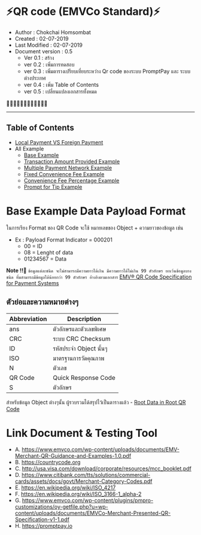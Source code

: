 # ⚡️QR code (EMVCo Standard)⚡️

* Author : Chokchai Homsombat
* Created : 02-07-2019
* Last Modified : 02-07-2019
* Document version : 0.5 
  *   Ver 0.1 : สร้าง
  *   ver 0.2 : เพิ่มการทดสอบ
  *   ver 0.3 : เพิ่มตารางเปรียบเที่ยบระหว่าง Qr code ของระบบ PromptPay และ ระบบต่างประเทศ
  *   ver 0.4 : เพิ่ม Table of Contents
  *   ver 0.5 : เปลี่ยนแปลงเอกสารทั้งหมด

💯💯💯💯💯💯💯💯💯💯💯💯

---

## Table of Contents
 - [Local Payment VS Foreign Payment](https://github.com/chokchai9900/QR_Wiki/blob/master/LocalVsForeign.md)
- All Example
  - [Base Example](https://github.com/chokchai9900/QR_Wiki/blob/master/Example/Base%20Example%20.md)
  - [Transaction Amount Provided Example](https://github.com/chokchai9900/QR_Wiki/blob/master/Example/Transaction%20Amount%20Provided%20Example%20.md)
  - [Multiple Payment Network Example](https://github.com/chokchai9900/QR_Wiki/blob/master/Example/Multiple%20Payment%20Network%20Example.md)
  - [Fixed Convenience Fee Example](https://github.com/chokchai9900/QR_Wiki/blob/master/Example/Fixed%20Convenience%20Fee%20Example%20.md)
  - [Convenience Fee Percentage Example](https://github.com/chokchai9900/QR_Wiki/blob/master/Example/Convenience%20Fee%20Percentage%20Example%20.md)
  - [Prompt for Tip Example](https://github.com/chokchai9900/QR_Wiki/blob/master/Example/Prompt%20for%20Tip%20Example%20.md)


# Base Example Data Payload Format

ในการเรียง Format ของ QR Code จะใช้ หมายเลขของ Object + ความยาวของข้อมูล เช่น
* Ex : Payload Format Indicator = 000201
    * 00 = ID 
    * 08 = Lenght of data
    * 01234567 = Data

**Note !!🚧** `ข้อมูลแต่ละชนิด จะไม่สามารถมีความยาวได้เกิน มีความยาวได้ไม่เกิน 99 ตัวอักษร ยกเว้นข้อมูลบางชนิด ที่มสามารถมีข้อมูลได้น้อยกว่า 99 ตัวอักษร อ้างอิงตามเอกสาร` [EMV® QR Code Specification for Payment Systems](https://www.emvco.com/wp-content/plugins/pmpro-customizations/oy-getfile.php?u=wp-content/uploads/documents/EMVCo-Merchant-Presented-QR-Specification-v1-1.pdf)

## ตัวย่อและความหมายต่างๆ

| Abbreviation | Description |
|--------------|-------------|
| ans | ตัวอักษรและตัวเลขพิเศษ |
| CRC | ระบบ CRC Checksum |
| ID | รหัสประจำ Object นั้นๆ |
| ISO | มาตรฐานการวัดคุณภาพ |
| N | ตัวเลข |
| QR Code | Quick Response Code |
| S | ตัวอักษร |

สำหรับข้อมูล Object ต่างๆนั้น ผู้รวบรวมได้สรุปไว้เป็นตารางแล้ว - [Root Data in Root QR Code](https://github.com/chokchai9900/QR_Wiki/blob/master/Root%20Data.md)

# Link Document & Testing Tool

* A. https://www.emvco.com/wp-content/uploads/documents/EMV-Merchant-QR-Guidance-and-Examples-1.0.pdf
* B. https://countrycode.org
* C. http://usa.visa.com/download/corporate/resources/mcc_booklet.pdf
* D. https://www.citibank.com/tts/solutions/commercial-cards/assets/docs/govt/Merchant-Category-Codes.pdf
* E. https://en.wikipedia.org/wiki/ISO_4217
* F. https://en.wikipedia.org/wiki/ISO_3166-1_alpha-2
* G. https://www.emvco.com/wp-content/plugins/pmpro-customizations/oy-getfile.php?u=wp-content/uploads/documents/EMVCo-Merchant-Presented-QR-Specification-v1-1.pdf
* H. https://promptpay.io
